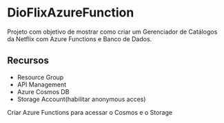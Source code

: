 # DioFlixAzureFunction

Projeto com objetivo de mostrar como criar um Gerenciador de Catálogos da Netflix com Azure Functions e Banco de Dados.

## Recursos
- Resource Group
- API Management
- Azure Cosmos DB
- Storage Account(habilitar anonymous acces)

Criar Azure Functions para acessar o Cosmos e o Storage

